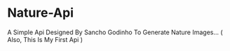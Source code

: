# Nature-Api
A Simple Api Designed By Sancho Godinho To Generate Nature Images... ( Also, This Is My First Api )
